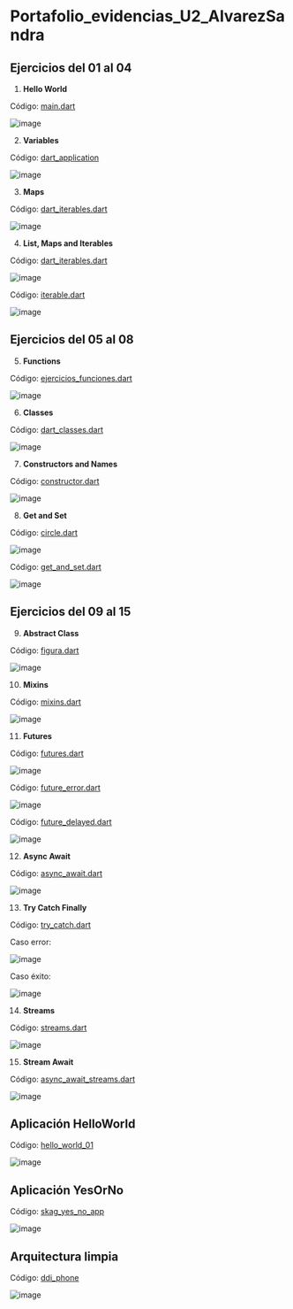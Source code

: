 # Portafolio_evidencias_U2_AlvarezSandra

## Ejercicios del 01 al 04

1. **Hello World**

Código: [main.dart](https://github.com/kueb0/Porfaflio_evidencias_U2_AlvarezSandra/blob/main/Ejercicios%2001-08/hello_world/lib/main.dart)

![image](https://github.com/user-attachments/assets/17ffb474-b768-4d64-9172-b442b3d632da)

2. **Variables**
   
Código: [dart_application](https://github.com/kueb0/Porfaflio_evidencias_U2_AlvarezSandra/blob/main/Ejercicios%2001-08/dart_application_1/bin/dart_application_1.dart)

![image](https://github.com/user-attachments/assets/1c07646c-66ca-49dd-8e7f-99c0fab7b401)

3. **Maps**

Código: [dart_iterables.dart](https://github.com/kueb0/Porfaflio_evidencias_U2_AlvarezSandra/blob/main/Ejercicios%2001-08/dart_application_1/bin/dart_iterables.dart)

![image](https://github.com/user-attachments/assets/c5017a62-03ba-4a69-a348-a00d5e0fe368)

4. **List, Maps and Iterables**

Código: [dart_iterables.dart](https://github.com/kueb0/Porfaflio_evidencias_U2_AlvarezSandra/blob/main/Ejercicios%2001-08/dart_application_1/bin/dart_iterables.dart)

![image](https://github.com/user-attachments/assets/74aa5f9c-d779-425e-ac40-7d2b42588259)

Código: [iterable.dart](https://github.com/kueb0/Porfaflio_evidencias_U2_AlvarezSandra/blob/main/Ejercicios%2001-08/dart_application_1/bin/iterable.dart)

![image](https://github.com/user-attachments/assets/5f700169-b9a7-4346-a18f-f6f5df478e9d)

## Ejercicios del 05 al 08

5. **Functions**

Código: [ejercicios_funciones.dart](https://github.com/kueb0/Porfaflio_evidencias_U2_AlvarezSandra/blob/main/Ejercicios%2001-08/dart_application_1/bin/ejercicios_funciones.dart)

![image](https://github.com/user-attachments/assets/e1f077ea-c8db-482e-8d7e-2d546054425e)

6. **Classes**

Código: [dart_classes.dart](https://github.com/kueb0/Porfaflio_evidencias_U2_AlvarezSandra/blob/main/Ejercicios%2001-08/dart_application_1/bin/dart_classes.dart)

![image](https://github.com/user-attachments/assets/69b93653-61e7-446c-a8b3-1a1849343ea5)

7. **Constructors and Names**

Código: [constructor.dart](https://github.com/kueb0/Porfaflio_evidencias_U2_AlvarezSandra/blob/main/Ejercicios%2001-08/dart_application_1/bin/constructor.dart)

![image](https://github.com/user-attachments/assets/486ed3d2-50ac-436e-b1b6-bfa4efae125c)

8. **Get and Set**

Código: [circle.dart](https://github.com/kueb0/Porfaflio_evidencias_U2_AlvarezSandra/blob/main/Ejercicios%2001-08/dart_application_1/lib/circle.dart)

![image](https://github.com/user-attachments/assets/7a25391b-b4de-473d-80a2-9870013c3985)

Código: [get_and_set.dart](https://github.com/kueb0/Porfaflio_evidencias_U2_AlvarezSandra/blob/main/Ejercicios%2001-08/dart_application_1/bin/get_and_set.dart)

![image](https://github.com/user-attachments/assets/cc2e9131-4dc0-4d1d-a758-0d9be404f0f8)


## Ejercicios del 09 al 15

9. **Abstract Class**

Código: [figura.dart](https://github.com/kueb0/Porfaflio_evidencias_U2_AlvarezSandra/blob/main/Ejercicios%2009-15/abstract_class/bin/figura.dart)

![image](https://github.com/user-attachments/assets/1dec73c4-fbc7-41e8-bfa0-70bb046225bb)

10. **Mixins**

Código: [mixins.dart](https://github.com/kueb0/Porfaflio_evidencias_U2_AlvarezSandra/blob/main/Ejercicios%2009-15/mixins/bin/mixins.dart)
    
![image](https://github.com/user-attachments/assets/d1504c42-838b-47c3-83aa-9c50769e266f)

11. **Futures**

Código: [futures.dart](https://github.com/kueb0/Porfaflio_evidencias_U2_AlvarezSandra/blob/main/Ejercicios%2009-15/futures/bin/futures.dart)
    
![image](https://github.com/user-attachments/assets/7f7f37d2-ebdd-4bc7-a6d8-1ac197cfc420)

Código: [future_error.dart](https://github.com/kueb0/Porfaflio_evidencias_U2_AlvarezSandra/blob/main/Ejercicios%2009-15/futures/bin/future_error.dart)

![image](https://github.com/user-attachments/assets/b5038558-de50-4df9-abd7-2d96239780af)

Código: [future_delayed.dart](https://github.com/kueb0/Porfaflio_evidencias_U2_AlvarezSandra/blob/main/Ejercicios%2009-15/futures/bin/future_delayed.dart)

![image](https://github.com/user-attachments/assets/c47f6e19-1b8c-4169-8e35-06eb57f1e977)

12. **Async Await**

Código: [async_await.dart](https://github.com/kueb0/Porfaflio_evidencias_U2_AlvarezSandra/blob/main/Ejercicios%2009-15/futures/bin/async_await.dart)
    
![image](https://github.com/user-attachments/assets/62865667-5dce-453c-8b96-2d71c1ec1ca4)

13. **Try Catch Finally**

Código: [try_catch.dart](https://github.com/kueb0/Porfaflio_evidencias_U2_AlvarezSandra/blob/main/Ejercicios%2009-15/try_catch/bin/try_catch_finally.dart)

Caso error:

![image](https://github.com/user-attachments/assets/6d7b21be-813d-466f-a7e7-0eec0a5d730f)

Caso éxito:

![image](https://github.com/user-attachments/assets/9cd51b8d-0425-4dfd-9048-fb02ba09351d)

14. **Streams**

Código: [streams.dart](https://github.com/kueb0/Porfaflio_evidencias_U2_AlvarezSandra/blob/main/Ejercicios%2009-15/streams/bin/streams.dart)

![image](https://github.com/user-attachments/assets/bd396c66-3e52-4410-91b9-309519ba133c)

15. **Stream Await**

Código: [async_await_streams.dart](https://github.com/kueb0/Porfaflio_evidencias_U2_AlvarezSandra/blob/main/Ejercicios%2009-15/streams/bin/async_await_streams.dart)

![image](https://github.com/user-attachments/assets/dcd1ed5d-c7b1-4c38-b38e-cf080058d679)


## Aplicación HelloWorld

Código: [hello_world_01](https://github.com/kueb0/Porfaflio_evidencias_U2_AlvarezSandra/tree/main/hello_world_01)

![image](https://github.com/user-attachments/assets/e3301d44-de46-4b1b-a7e7-6274fe17989f)


## Aplicación YesOrNo

Código: [skag_yes_no_app](https://github.com/kueb0/Porfaflio_evidencias_U2_AlvarezSandra/tree/main/skag_yes_no_app)

![image](https://github.com/user-attachments/assets/7d4624f0-7d0c-429d-b2ff-94bc634f3574)

## Arquitectura limpia

Código: [ddi_phone](https://github.com/kueb0/Porfaflio_evidencias_U2_AlvarezSandra/tree/main/ddi_phone)

![image](https://github.com/user-attachments/assets/e56814c8-bbbc-4ded-a754-3403248d258a)
